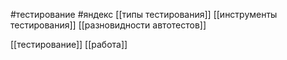  #тестирование 
#яндекс 
[[типы тестирования]]
[[инструменты тестирования]]
[[разновидности автотестов]]

[[тестирование]]
[[работа]]